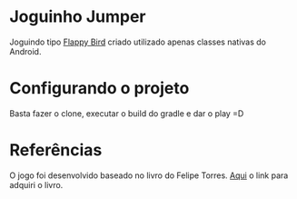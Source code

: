 # Joguinho Jumper
Joguindo tipo <a href="http://flappybird.io/" target="_blank">Flappy Bird</a> criado utilizado apenas classes nativas do Android.
# Configurando o projeto
Basta fazer o clone, executar o build do gradle e dar o play =D
# Referências
O jogo foi desenvolvido baseado no livro do Felipe Torres.
<a href="http://www.casadocodigo.com.br/products/livro-games-android" target="_blank">Aqui</a> o link para adquiri o livro.


